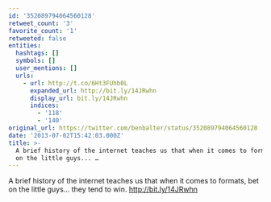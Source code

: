 ```yaml
---
id: '352089794064560128'
retweet_count: '3'
favorite_count: '1'
retweeted: false
entities:
  hashtags: []
  symbols: []
  user_mentions: []
  urls:
    - url: http://t.co/6Ht3FUhb0L
      expanded_url: http://bit.ly/14JRwhn
      display_url: bit.ly/14JRwhn
      indices:
        - '118'
        - '140'
original_url: https://twitter.com/benbalter/status/352089794064560128
date: '2013-07-02T15:42:03.000Z'
title: >-
  A brief history of the internet teaches us that when it comes to formats, bet
  on the little guys... …
---
```


A brief history of the internet teaches us that when it comes to formats, bet on the little guys... they tend to win. http://bit.ly/14JRwhn